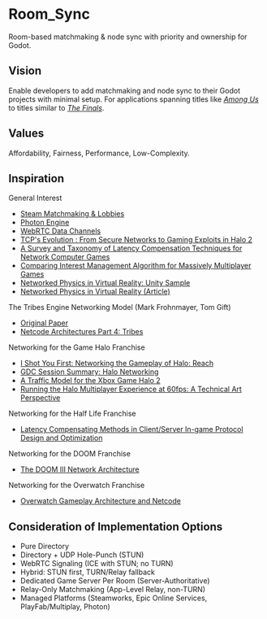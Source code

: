 # Room_Sync
Room-based matchmaking &amp; node sync with priority and ownership for Godot.

## Vision
Enable developers to add matchmaking and node sync to their Godot projects with minimal setup. For applications spanning titles like [_Among Us_](https://www.innersloth.com/games/among-us/) to titles similar to [_The Finals_](https://www.reachthefinals.com/).

## Values
Affordability, Fairness, Performance, Low-Complexity.

## Inspiration
General Interest
- [Steam Matchmaking & Lobbies](https://partner.steamgames.com/doc/features/multiplayer/matchmaking?)
- [Photon Engine](https://doc.photonengine.com/realtime/current/lobby-and-matchmaking/matchmaking-and-lobby?)
- [WebRTC Data Channels](https://www.ietf.org/proceedings/92/slides/slides-92-taps-2.pdf?)
- [TCP's Evolution : From Secure Networks to Gaming Exploits in Halo 2](https://www.ietf.org/proceedings/92/slides/slides-92-taps-2.pdf?)
- [A Survey and Taxonomy of Latency Compensation Techniques for Network Computer Games](https://dl.acm.org/doi/10.1145/3519023?)
- [Comparing Interest Management Algorithm for Massively Multiplayer Games](https://dl.acm.org/doi/10.1145/1230040.1230069?)
- [Networked Physics in Virtual Reality: Unity Sample](https://github.com/fbsamples/oculus-networked-physics-sample)
- [Networked Physics in Virtual Reality (Article)](https://gafferongames.com/post/networked_physics_in_virtual_reality/)

The Tribes Engine Networking Model (Mark Frohnmayer, Tom Gift)
- [Original Paper](https://www.gamedevs.org/uploads/tribes-networking-model.pdf)
- [Netcode Architectures Part 4: Tribes](https://www.snapnet.dev/blog/netcode-architectures-part-4-tribes/)

Networking for the Game Halo Franchise
- [I Shot You First: Networking the Gameplay of Halo: Reach](https://www.youtube.com/watch?v=h47zZrqjgLc)
- [GDC Session Summary: Halo Networking](https://www.wolfire.com/blog/2011/03/GDC-Session-Summary-Halo-networking/)
- [A Traffic Model for the Xbox Game Halo 2](https://www.wolfire.com/blog/2011/03/GDC-Session-Summary-Halo-networking/)
- [Running the Halo Multiplayer Experience at 60fps: A Technical Art Perspective](https://www.youtube.com/watch?v=65_lBJbAxnk)

Networking for the Half Life Franchise
- [Latency Compensating Methods in Client/Server In-game Protocol Design and Optimization](https://www.gamedevs.org/uploads/latency-compensation-in-client-server-protocols.pdf?)

Networking for the DOOM Franchise
- [The DOOM III Network Architecture](https://mrelusive.com/publications/papers/The-DOOM-III-Network-Architecture.pdf?)

Networking for the Overwatch Franchise
- [Overwatch Gameplay Architecture and Netcode](https://www.gdcvault.com/play/1024001/-Overwatch-Gameplay-Architecture-and?)


## Consideration of Implementation Options
- Pure Directory
- Directory + UDP Hole-Punch (STUN)
- WebRTC Signaling (ICE with STUN; no TURN)
- Hybrid: STUN first, TURN/Relay fallback
- Dedicated Game Server Per Room (Server-Authoritative)
- Relay-Only Matchmaking (App-Level Relay, non-TURN)
- Managed Platforms (Steamworks, Epic Online Services, PlayFab/Multiplay, Photon)


